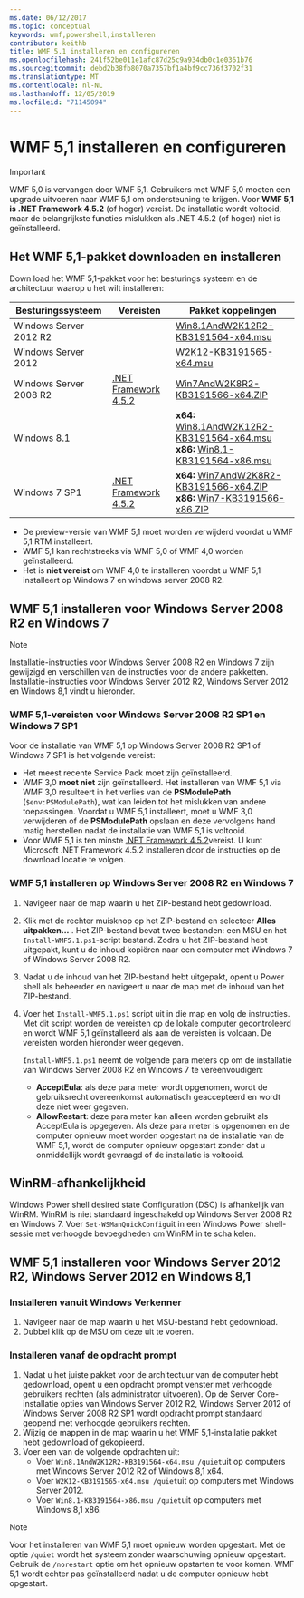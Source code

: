 ```yaml
---
ms.date: 06/12/2017
ms.topic: conceptual
keywords: wmf,powershell,installeren
contributor: keithb
title: WMF 5.1 installeren en configureren
ms.openlocfilehash: 241f52be011e1afc87d25c9a934db0c1e0361b76
ms.sourcegitcommit: debd2b38fb8070a7357bf1a4bf9cc736f3702f31
ms.translationtype: MT
ms.contentlocale: nl-NL
ms.lasthandoff: 12/05/2019
ms.locfileid: "71145094"
---
```

# <a name="install-and-configure-wmf-51"></a>WMF 5,1 installeren en configureren

> [!IMPORTANT]
> WMF 5,0 is vervangen door WMF 5,1. Gebruikers met WMF 5,0 moeten een upgrade uitvoeren naar WMF 5,1 om ondersteuning te krijgen.
> Voor **WMF 5,1 is .NET Framework 4.5.2** (of hoger) vereist. De installatie wordt voltooid, maar de belangrijkste functies mislukken als .NET 4.5.2 (of hoger) niet is geïnstalleerd.

## <a name="download-and-install-the-wmf-51-package"></a>Het WMF 5,1-pakket downloaden en installeren

Down load het WMF 5,1-pakket voor het besturings systeem en de architectuur waarop u het wilt installeren:

| Besturingssysteem       | Vereisten           | Pakket koppelingen                          |
|------------------------|-------------------------|----------------------------------------|
| Windows Server 2012 R2 |                         | [Win8.1AndW2K12R2-KB3191564-x64.msu][] |
| Windows Server 2012    |                         | [W2K12-KB3191565-x64.msu][]            |
| Windows Server 2008 R2 | [.NET Framework 4.5.2][]| [Win7AndW2K8R2-KB3191566-x64.ZIP][]    |
| Windows 8.1            |                         | **x64:** [Win8.1AndW2K12R2-KB3191564-x64.msu][]</br>**x86:** [Win8.1-KB3191564-x86.msu][] |
| Windows 7 SP1          | [.NET Framework 4.5.2][]| **x64:** [Win7AndW2K8R2-KB3191566-x64.ZIP][]</br>**x86:** [Win7-KB3191566-x86.ZIP][] |

[.NET Framework 4.5.2]: https://www.microsoft.com/download/details.aspx?id=42642
[W2K12-KB3191565-x64.msu]: https://go.microsoft.com/fwlink/?linkid=839513
[Win7-KB3191566-x86.ZIP]: https://go.microsoft.com/fwlink/?linkid=839522
[Win7AndW2K8R2-KB3191566-x64.ZIP]: https://go.microsoft.com/fwlink/?linkid=839523
[Win8.1-KB3191564-x86.msu]: https://go.microsoft.com/fwlink/?linkid=839521
[Win8.1AndW2K12R2-KB3191564-x64.msu]: https://go.microsoft.com/fwlink/?linkid=839516

- De preview-versie van WMF 5,1 moet worden verwijderd voordat u WMF 5,1 RTM installeert.
- WMF 5,1 kan rechtstreeks via WMF 5,0 of WMF 4,0 worden geïnstalleerd.
- Het is **niet vereist** om WMF 4,0 te installeren voordat u WMF 5,1 installeert op Windows 7 en windows server 2008 R2.

## <a name="install-wmf-51-for-windows-server-2008-r2-and-windows-7"></a>WMF 5,1 installeren voor Windows Server 2008 R2 en Windows 7

> [!NOTE]
> Installatie-instructies voor Windows Server 2008 R2 en Windows 7 zijn gewijzigd en verschillen van de instructies voor de andere pakketten. Installatie-instructies voor Windows Server 2012 R2, Windows Server 2012 en Windows 8,1 vindt u hieronder.

### <a name="wmf-51-prerequisites-for-windows-server-2008-r2-sp1-and-windows-7-sp1"></a>WMF 5,1-vereisten voor Windows Server 2008 R2 SP1 en Windows 7 SP1

Voor de installatie van WMF 5,1 op Windows Server 2008 R2 SP1 of Windows 7 SP1 is het volgende vereist:

- Het meest recente Service Pack moet zijn geïnstalleerd.
- WMF 3,0 **moet niet** zijn geïnstalleerd. Het installeren van WMF 5,1 via WMF 3,0 resulteert in het verlies van de **PSModulePath** (`$env:PSModulePath`), wat kan leiden tot het mislukken van andere toepassingen. Voordat u WMF 5,1 installeert, moet u WMF 3,0 verwijderen of de **PSModulePath** opslaan en deze vervolgens hand matig herstellen nadat de installatie van WMF 5,1 is voltooid.
- Voor WMF 5,1 is ten minste [.NET Framework 4.5.2](https://www.microsoft.com/download/details.aspx?id=42642)vereist.
  U kunt Microsoft .NET Framework 4.5.2 installeren door de instructies op de download locatie te volgen.

### <a name="installing-wmf-51-on-windows-server-2008-r2-and-windows-7"></a>WMF 5,1 installeren op Windows Server 2008 R2 en Windows 7

1. Navigeer naar de map waarin u het ZIP-bestand hebt gedownload.

2. Klik met de rechter muisknop op het ZIP-bestand en selecteer **Alles uitpakken...** . Het ZIP-bestand bevat twee bestanden: een MSU en het `Install-WMF5.1.ps1`-script bestand. Zodra u het ZIP-bestand hebt uitgepakt, kunt u de inhoud kopiëren naar een computer met Windows 7 of Windows Server 2008 R2.

3. Nadat u de inhoud van het ZIP-bestand hebt uitgepakt, opent u Power shell als beheerder en navigeert u naar de map met de inhoud van het ZIP-bestand.

4. Voer het `Install-WMF5.1.ps1` script uit in die map en volg de instructies. Met dit script worden de vereisten op de lokale computer gecontroleerd en wordt WMF 5,1 geïnstalleerd als aan de vereisten is voldaan. De vereisten worden hieronder weer gegeven.

   `Install-WMF5.1.ps1` neemt de volgende para meters op om de installatie van Windows Server 2008 R2 en Windows 7 te vereenvoudigen:

   - **AcceptEula**: als deze para meter wordt opgenomen, wordt de gebruiksrecht overeenkomst automatisch geaccepteerd en wordt deze niet weer gegeven.
   - **AllowRestart**: deze para meter kan alleen worden gebruikt als AcceptEula is opgegeven. Als deze para meter is opgenomen en de computer opnieuw moet worden opgestart na de installatie van de WMF 5,1, wordt de computer opnieuw opgestart zonder dat u onmiddellijk wordt gevraagd of de installatie is voltooid.

## <a name="winrm-dependency"></a>WinRM-afhankelijkheid

Windows Power shell desired state Configuration (DSC) is afhankelijk van WinRM. WinRM is niet standaard ingeschakeld op Windows Server 2008 R2 en Windows 7. Voer `Set-WSManQuickConfig`uit in een Windows Power shell-sessie met verhoogde bevoegdheden om WinRM in te scha kelen.

## <a name="install-wmf-51-for-windows-server-2012-r2-windows-server-2012-and-windows-81"></a>WMF 5,1 installeren voor Windows Server 2012 R2, Windows Server 2012 en Windows 8,1

### <a name="install-from-windows-file-explorer"></a>Installeren vanuit Windows Verkenner

1. Navigeer naar de map waarin u het MSU-bestand hebt gedownload.
2. Dubbel klik op de MSU om deze uit te voeren.

### <a name="installing-from-the-command-prompt"></a>Installeren vanaf de opdracht prompt

1. Nadat u het juiste pakket voor de architectuur van de computer hebt gedownload, opent u een opdracht prompt venster met verhoogde gebruikers rechten (als administrator uitvoeren). Op de Server Core-installatie opties van Windows Server 2012 R2, Windows Server 2012 of Windows Server 2008 R2 SP1 wordt opdracht prompt standaard geopend met verhoogde gebruikers rechten.
2. Wijzig de mappen in de map waarin u het WMF 5,1-installatie pakket hebt gedownload of gekopieerd.
3. Voer een van de volgende opdrachten uit:
   - Voer `Win8.1AndW2K12R2-KB3191564-x64.msu /quiet`uit op computers met Windows Server 2012 R2 of Windows 8,1 x64.
   - Voer `W2K12-KB3191565-x64.msu /quiet`uit op computers met Windows Server 2012.
   - Voer `Win8.1-KB3191564-x86.msu /quiet`uit op computers met Windows 8,1 x86.

> [!NOTE]
> Voor het installeren van WMF 5,1 moet opnieuw worden opgestart. Met de optie `/quiet` wordt het systeem zonder waarschuwing opnieuw opgestart. Gebruik de `/norestart` optie om het opnieuw opstarten te voor komen. WMF 5,1 wordt echter pas geïnstalleerd nadat u de computer opnieuw hebt opgestart.
